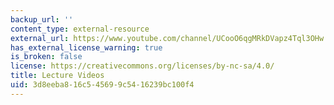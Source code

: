 ```yaml
---
backup_url: ''
content_type: external-resource
external_url: https://www.youtube.com/channel/UCooO6qgMRkDVapz4Tql3OHw
has_external_license_warning: true
is_broken: false
license: https://creativecommons.org/licenses/by-nc-sa/4.0/
title: Lecture Videos
uid: 3d8eeba8-16c5-4569-9c54-16239bc100f4
---
```


